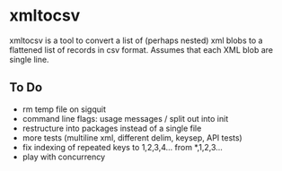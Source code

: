 # xmltocsv

xmltocsv is a tool to convert a list of (perhaps nested) xml blobs to a flattened list of records in csv format. Assumes that each XML blob are single line.

## To Do

* rm temp file on sigquit
* command line flags: usage messages / split out into init
* restructure into packages instead of a single file
* more tests (multiline xml, different delim, keysep, API tests)
* fix indexing of repeated keys to 1,2,3,4... from *,1,2,3...
* play with concurrency